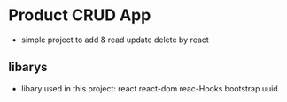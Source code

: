# Product CRUD App

* simple project to add & read update delete by react

## libarys

* libary used in this project: react react-dom reac-Hooks bootstrap uuid 